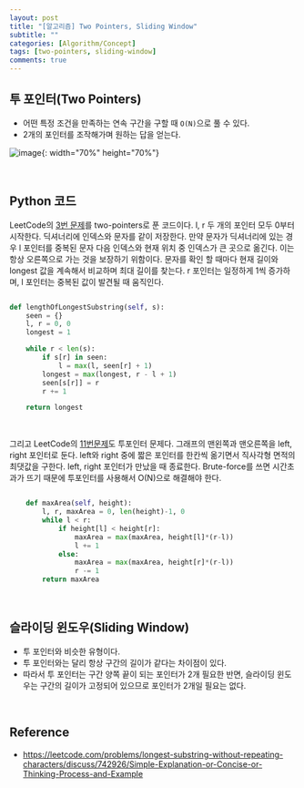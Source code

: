 ```yaml
---
layout: post
title: "[알고리즘] Two Pointers, Sliding Window"
subtitle: ""
categories: [Algorithm/Concept]
tags: [two-pointers, sliding-window]
comments: true
---
```


## 투 포인터(Two Pointers)
- 어떤 특정 조건을 만족하는 연속 구간을 구할 때 `O(N)`으로 풀 수 있다.
- 2개의 포인터를 조작해가며 원하는 답을 얻는다.

![image](https://user-images.githubusercontent.com/48276682/145563598-be595142-4b6d-4e9b-8702-982df10471bb.png){: width="70%" height="70%"}

<br>

## Python 코드

LeetCode의 [3번 문제](https://leetcode.com/problems/longest-substring-without-repeating-characters/)를 two-pointers로 푼 코드이다. l, r 두 개의 포인터 모두 0부터 시작한다. 딕셔너리에 인덱스와 문자를 같이 저장한다. 만약 문자가 딕셔너리에 있는 경우 l 포인터를 중복된 문자 다음 인덱스와 현재 위치 중 인덱스가 큰 곳으로 옮긴다. 이는 항상 오른쪽으로 가는 것을 보장하기 위함이다. 문자를 확인 할 때마다 현재 길이와 longest 값을 계속해서 비교하며 최대 길이를 찾는다. r 포인터는 일정하게 1씩 증가하며, l 포인터는 중복된 값이 발견될 때 움직인다.

```python

def lengthOfLongestSubstring(self, s):
    seen = {}
    l, r = 0, 0
    longest = 1

    while r < len(s):
        if s[r] in seen:
            l = max(l, seen[r] + 1)
        longest = max(longest, r - l + 1)
        seen[s[r]] = r
        r += 1

    return longest

```

<br>

그리고 LeetCode의 [11번문제](https://leetcode.com/problems/container-with-most-water/)도 투포인터 문제다. 그래프의 맨왼쪽과 맨오른쪽을 left, right 포인터로 둔다. left와 right 중에 짧은 포인터를 한칸씩 옮기면서 직사각형 면적의 최댓값을 구한다. left, right 포인터가 만났을 때 종료한다. Brute-force를 쓰면 시간초과가 뜨기 때문에 투포인터를 사용해서 O(N)으로 해결해야 한다.

```python

    def maxArea(self, height):
        l, r, maxArea = 0, len(height)-1, 0
        while l < r:
            if height[l] < height[r]:
                maxArea = max(maxArea, height[l]*(r-l))
                l += 1
            else:
                maxArea = max(maxArea, height[r]*(r-l))
                r -= 1
        return maxArea

```

<br>

## 슬라이딩 윈도우(Sliding Window)

- 투 포인터와 비슷한 유형이다.
- 투 포인터와는 달리 항상 구간의 길이가 같다는 차이점이 있다.
- 따라서 투 포인터는 구간 양쪽 끝이 되는 포인터가 2개 필요한 반면, 슬라이딩 윈도우는 구간의 길이가 고정되어 있으므로 포인터가 2개일 필요는 없다.

<br>

## Reference

- <https://leetcode.com/problems/longest-substring-without-repeating-characters/discuss/742926/Simple-Explanation-or-Concise-or-Thinking-Process-and-Example>
